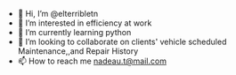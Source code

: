 - 👋 Hi, I’m @elterribletn
- 👀 I’m interested in efficiency at work
- 🌱 I’m currently learning python 
- 💞️ I’m looking to collaborate on clients' vehicle scheduled Maintenance,,and Repair History
- 📫 How to reach me nadeau.t@mail.com

<!---
elterribletn/elterribletn is a ✨ special ✨ repository because its `README.md` (this file) appears on your GitHub profile.
You can click the Preview link to take a look at your changes.
--->
